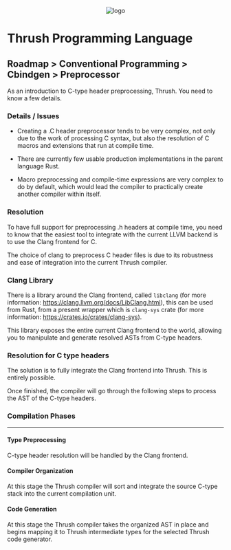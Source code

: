 <p align="center">
  <img src= "https://github.com/thrushlang/thrushc/blob/master/assets/thrushlang-v1.5.png" alt= "logo" style= "width: 2hv; height: 2hv;"> </img>
</p>

# Thrush Programming Language 

## Roadmap > Conventional Programming > Cbindgen > Preprocessor

As an introduction to C-type header preprocessing, Thrush. You need to know a few details.

### Details / Issues

- Creating a .C header preprocessor tends to be very complex, not only due to the work of processing C syntax, but also the resolution of C macros and extensions that run at compile time.

- There are currently few usable production implementations in the parent language Rust.

- Macro preprocessing and compile-time expressions are very complex to do by default, which would lead the compiler to practically create another compiler within itself.

### Resolution

To have full support for preprocessing .h headers at compile time, you need to know that the easiest tool to integrate with the current LLVM backend is to use the Clang frontend for C.

The choice of clang to preprocess C header files is due to its robustness and ease of integration into the current Thrush compiler.

### Clang Library

There is a library around the Clang frontend, called `libclang` (for more information: https://clang.llvm.org/docs/LibClang.html), this can be used from Rust, from a present wrapper which is ``clang-sys`` crate (for more information: https://crates.io/crates/clang-sys).

This library exposes the entire current Clang frontend to the world, allowing you to manipulate and generate resolved ASTs from C-type headers.

### Resolution for C type headers

The solution is to fully integrate the Clang frontend into Thrush. This is entirely possible.

Once finished, the compiler will go through the following steps to process the AST of the C-type headers.

### Compilation Phases

------------

#### Type Preprocessing

C-type header resolution will be handled by the Clang frontend.

#### Compiler Organization

At this stage the Thrush compiler will sort and integrate the source C-type stack into the current compilation unit.

#### Code Generation

At this stage the Thrush compiler takes the organized AST in place and begins mapping it to Thrush intermediate types for the selected Thrush code generator.












 
